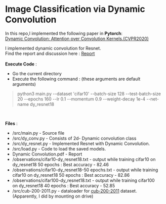 # Image Classification via Dynamic Convolution 

In this repo,I implemented the following paper in **Pytorch**: </br>
[Dynamic Convolution: Attention over Convolution Kernels.(CVPR2020)](https://arxiv.org/abs/1912.03458)</br>

I implemented dynamic convolution for Resnet.</br>
Find the report and discussion here : [Report](https://docs.google.com/document/d/1IJKyyz8CP__eX7hGutsVHpdH8BZd33EKCoHaILujwRQ/edit?usp=sharing)</br>
</br>
**Execute Code** : </br>
-  Go the current directory</br>
-  Execute the following command : (these arguments are default arguments)</br>
>python3 main.py --dataset 'cifar10' --batch-size 128 --test-batch-size 20 --epochs 160 --lr 0.1 --momentum 0.9 --weight-decay 1e-4 --net-name dy_resnet18 </br>
</br>

 **Files** :
- /src/main.py - Source file </br>
- /src/dy_conv.py - Consists of 2d- Dynamic convolution class </br>
- /src/dy_resnet.py - Implemented Resnet with Dynamic Convolution.</br>
- /src/load.py - Code to load the saved models.</br>
-  Dynamic Convolution.pdf - Report</br>
- /observations/cifar10-dy_resnet18.txt - output while training cifar10 on dy_resnet18 50 epochs : Best accuracy - 82.46
- /observations/cifar10-dy_resnet18-50 epochs.txt - output while training cifar10 on dy_resnet18 50 epochs : Best accuracy - 82.86
- /observations/cifar100-dy_resnet18.txt -  output while training cifar100 on dy_resnet18 40 epochs : Best accuracy - 52.85
- /src/cub-200-2011.py - dataloader for [cub-200-2011](http://www.vision.caltech.edu/visipedia/CUB-200-2011.html) dataset. (Apparently, I did by mounting on drive)
